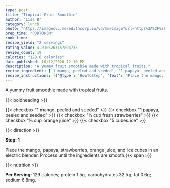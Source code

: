 ```yaml
---
type: post
title: "Tropical Fruit Smoothie"
author: "Lisa B"
category: lunch
photo: "https://imagesvc.meredithcorp.io/v3/mm/image?url=https%3A%2F%2Fimages.media-allrecipes.com%2Fuserphotos%2F425266.jpg"
prep_time: "P0DT0H5M"
cook_time: 
recipe_yield: "2 servings"
rating_value: 4.2105263157894735
review_count: 19
calories: "128.6 calories"
date_published: 10/12/2020 12:10 PM
description: "A yummy fruit smoothie made with tropical fruits."
recipe_ingredient: ['1 mango, peeled and seeded', '1 papaya, peeled and seeded', '½ cup fresh strawberries', '⅓ cup orange juice', '5 cubes  ice']
recipe_instructions: [{'@type': 'HowToStep', 'text': 'Place the mango, papaya, strawberries, orange juice, and ice cubes in an electric blender. Process until the ingredients are smooth.\n'}]
---
```


A yummy fruit smoothie made with tropical fruits. 

{{< boldheading >}}

{{< checkbox "1  mango, peeled and seeded" >}}
{{< checkbox "1  papaya, peeled and seeded" >}}
{{< checkbox "½ cup fresh strawberries" >}}
{{< checkbox "⅓ cup orange juice" >}}
{{< checkbox "5 cubes  ice" >}}


{{< direction >}}

**Step: 1**

Place the mango, papaya, strawberries, orange juice, and ice cubes in an electric blender. Process until the ingredients are smooth.{{< span >}}

{{< nutrition >}}

**Per Serving:** 129 calories; protein 1.5g; carbohydrates 32.5g; fat 0.6g; sodium 6.8mg.